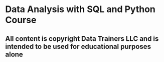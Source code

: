 # Data Analysis with SQL and Python Course


## All content is copyright Data Trainers LLC and is intended to be used for educational purposes alone

